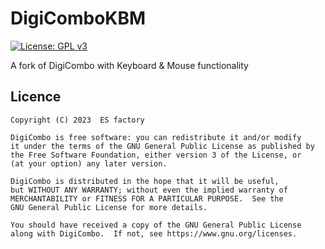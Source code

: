 # DigiComboKBM
[![License: GPL v3](https://img.shields.io/badge/License-GPLv3-blue.svg)](https://www.gnu.org/licenses/gpl-3.0)

A fork of DigiCombo with Keyboard & Mouse functionality

## Licence
```
Copyright (C) 2023  ES factory

DigiCombo is free software: you can redistribute it and/or modify
it under the terms of the GNU General Public License as published by
the Free Software Foundation, either version 3 of the License, or
(at your option) any later version.

DigiCombo is distributed in the hope that it will be useful,
but WITHOUT ANY WARRANTY; without even the implied warranty of
MERCHANTABILITY or FITNESS FOR A PARTICULAR PURPOSE.  See the
GNU General Public License for more details.

You should have received a copy of the GNU General Public License
along with DigiCombo.  If not, see https://www.gnu.org/licenses.
```
